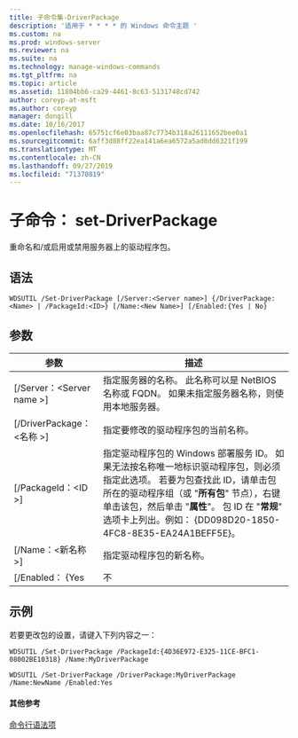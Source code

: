 ```yaml
---
title: 子命令集-DriverPackage
description: '适用于 * * * * 的 Windows 命令主题 '
ms.custom: na
ms.prod: windows-server
ms.reviewer: na
ms.suite: na
ms.technology: manage-windows-commands
ms.tgt_pltfrm: na
ms.topic: article
ms.assetid: 11804bb6-ca29-4461-8c63-5131748cd742
author: coreyp-at-msft
ms.author: coreyp
manager: dongill
ms.date: 10/16/2017
ms.openlocfilehash: 65751cf6e03baa87c7734b318a26111652bee0a1
ms.sourcegitcommit: 6aff3d88ff22ea141a6ea6572a5ad8dd6321f199
ms.translationtype: MT
ms.contentlocale: zh-CN
ms.lasthandoff: 09/27/2019
ms.locfileid: "71370819"
---
```

# <a name="subcommand-set-driverpackage"></a>子命令： set-DriverPackage



重命名和/或启用或禁用服务器上的驱动程序包。

## <a name="syntax"></a>语法

```
WDSUTIL /Set-DriverPackage [/Server:<Server name>] {/DriverPackage:<Name> | /PackageId:<ID>} [/Name:<New Name>] [/Enabled:{Yes | No}
```

## <a name="parameters"></a>参数

|        参数         |                                                                                                                                                                                                               描述                                                                                                                                                                                                                |
|--------------------------|------------------------------------------------------------------------------------------------------------------------------------------------------------------------------------------------------------------------------------------------------------------------------------------------------------------------------------------------------------------------------------------------------------------------------------------|
| [/Server：\<Server name >] |                                                                                                                                                 指定服务器的名称。 此名称可以是 NetBIOS 名称或 FQDN。 如果未指定服务器名称，则使用本地服务器。                                                                                                                                                 |
| [/DriverPackage：\<名称 >] |                                                                                                                                                                                       指定要修改的驱动程序包的当前名称。                                                                                                                                                                                        |
|    [/PackageId：\<ID >]    | 指定驱动程序包的 Windows 部署服务 ID。 如果无法按名称唯一地标识驱动程序包，则必须指定此选项。 若要为包查找此 ID，请单击包所在的驱动程序组（或 "**所有包**" 节点），右键单击该包，然后单击 "**属性**"。 包 ID 在 "**常规**" 选项卡上列出。例如： {DD098D20-1850-4FC8-8E35-EA24A1BEFF5E}。 |
|   [/Name：\<新名称 >]    |                                                                                                                                                                                              指定驱动程序包的新名称。                                                                                                                                                                                              |
|      [/Enabled： {Yes      |                                                                                                                                                                                                                   不                                                                                                                                                                                                                    |

## <a name="BKMK_examples"></a>示例

若要更改包的设置，请键入下列内容之一：
```
WDSUTIL /Set-DriverPackage /PackageId:{4D36E972-E325-11CE-BFC1-08002BE10318} /Name:MyDriverPackage
```
```
WDSUTIL /Set-DriverPackage /DriverPackage:MyDriverPackage /Name:NewName /Enabled:Yes
```

#### <a name="additional-references"></a>其他参考

[命令行语法项](command-line-syntax-key.md)